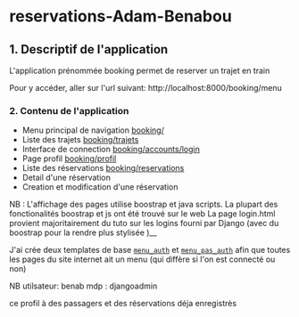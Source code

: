 # reservations-Adam-Benabou


## 1. Descriptif de l'application ##

L'application prénommée booking permet de reserver un trajet en train 

Pour y accéder, aller sur l'url suivant: 
http://localhost:8000/booking/menu 
### 2. Contenu de l'application ##

* Menu principal de navigation [booking/](http://localhost:8000/booking/)
* Liste des trajets [booking/trajets](http://localhost:8000/booking/trajets)
* Interface de connection [booking/accounts/login](http://localhost:8000/booking/account/login)
* Page profil [booking/profil](http://localhost:8000/booking/profil)
* Liste des réservations [booking/reservations](http://localhost:8000/booking/reservations)
* Detail d'une réservation 
* Creation et modification d'une réservation 


NB : L'affichage des pages utilise boostrap et java scripts. La plupart des fonctionalités boostrap et js ont été trouvé sur le web
La page login.html provient majoritairement du tuto sur les logins fourni par Django (avec du boostrap pour la rendre plus stylisée )__

J'ai crée deux templates de base [`menu_auth`](/reservations/booking/templates/booking/menu_auth.html) et [`menu_pas_auth`](/reservations/booking/templates/booking/menu_pas_auth.html) afin que toutes les pages du site internet ait un menu (qui diffère si l'on est connecté ou non) 

NB utilsateur:  benab
   mdp    : djangoadmin 

ce profil à des passagers et des réservations déja enregistrès 
